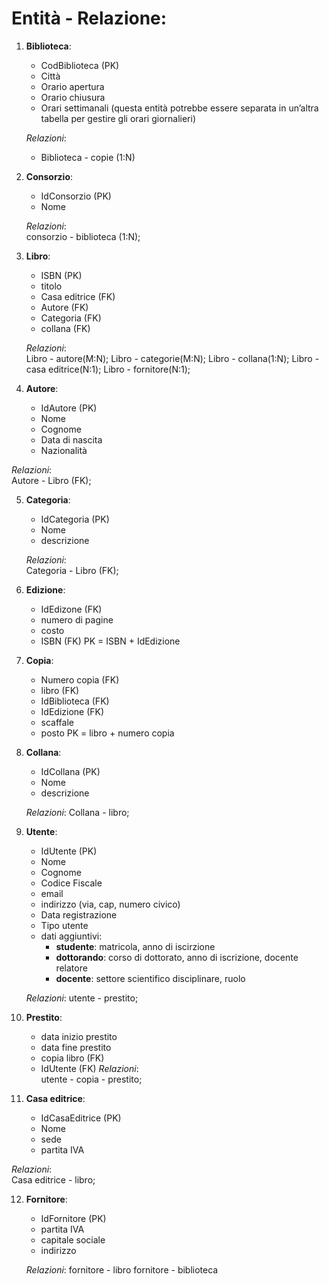 # Entità - Relazione:

1. **Biblioteca**:
    - CodBiblioteca (PK)
    - Città
    - Orario apertura
    - Orario chiusura
    - Orari settimanali (questa entità potrebbe essere separata in un’altra tabella per gestire gli orari giornalieri)

   *Relazioni*:  
    - Biblioteca - copie (1:N)

2. **Consorzio**:
    - IdConsorzio (PK)
    - Nome

   *Relazioni*:  
    consorzio - biblioteca (1:N);

3. **Libro**:
    - ISBN (PK)
    - titolo
    - Casa editrice (FK)
    - Autore (FK)
    - Categoria (FK)
    - collana (FK)

   *Relazioni*:   
    Libro - autore(M:N);
    Libro - categorie(M:N);
    Libro - collana(1:N);
    Libro - casa editrice(N:1);
    Libro - fornitore(N:1);

4. **Autore**:
    - IdAutore (PK)
    - Nome
    - Cognome
    - Data di nascita
    - Nazionalità

  *Relazioni*:  
    Autore - Libro (FK);

5. **Categoria**:
    - IdCategoria (PK)
    - Nome
    - descrizione

   *Relazioni*:  
    Categoria - Libro (FK);

6. **Edizione**:
    - IdEdizone (FK)
    - numero di pagine
    - costo
    - ISBN (FK)
    PK = ISBN + IdEdizione

7. **Copia**:
    - Numero copia (FK)
    - libro (FK)
    - IdBiblioteca (FK)
    - IdEdizione (FK)
    - scaffale
    - posto
    PK = libro + numero copia 
   
8. **Collana**:
    - IdCollana (PK)
    - Nome
    - descrizione

   *Relazioni*:
   Collana - libro;

9. **Utente**:
    - IdUtente (PK)
    - Nome
    - Cognome
    - Codice Fiscale
    - email
    - indirizzo (via, cap, numero civico) 
    - Data registrazione 
    - Tipo utente 
    - dati aggiuntivi:
        - **studente**: matricola, anno di iscirzione
        - **dottorando**: corso di dottorato, anno di iscrizione, docente relatore
        - **docente**: settore scientifico disciplinare, ruolo

   *Relazioni*:
    utente - prestito;


10. **Prestito**:
    - data inizio prestito 
    - data fine prestito
    - copia libro (FK)
    - IdUtente (FK)
   *Relazioni*:  
   utente - copia - prestito;

11. **Casa editrice**:
    - IdCasaEditrice (PK)
    - Nome
    - sede
    - partita IVA

   *Relazioni*:  
    Casa editrice - libro;

12. **Fornitore**:  
    - IdFornitore (PK)
    - partita IVA 
    - capitale sociale
    - indirizzo

    *Relazioni*: 
    fornitore - libro
    fornitore - biblioteca